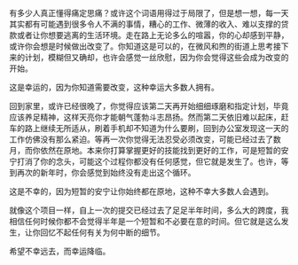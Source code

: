 有多少人真正懂得痛定思痛？或许这个词语用得过于局限了，但是想一想，每一天其实都有可能遇到很多令人不满的事情，糟心的工作、微薄的收入、难以支撑的贷款或者让你想要逃离的生活环境。走在路上无论多么的喧嚣，你的心却感到平静，或许你会想是时候做出改变了。你知道这是可以的，在微风和煦的街道上思考接下来的计划，模糊但又确却，也许会感觉一丝欣慰，因为你会觉得这些会成为改变的开始。

这是幸运的，因为你知道需要改变，这种幸运大多数人拥有。

回到家里，或许已经很晚了，你觉得应该第二天再开始细细琢磨和指定计划，毕竟应该养足精神，这样天亮你才能朝气蓬勃斗志昂扬。然而第二天依旧难以起床，赶车的路上继续无所适从，刷着手机却不知道为什么要刷，回到办公室发现这一天的工作仿佛没有那么紧迫。等再一次你觉得无法忍受必须改变，可能已经过去了数月，而你依然在原地。本来你打算掌握更好的技能找到更好的工作，可是短暂的安宁打消了你的念头，可能这个过程你都没有任何感觉，但它就是发生了。也许，等到再次的新年时，你会感觉到始终没有走出这个循环。

这是不幸的，因为短暂的安宁让你始终都在原地，这种不幸大多数人会遇到。

就像这个项目一样，自上一次的提交已经过去了足足半年时间，多么大的跨度，我相信任何时候你都不会觉得半年是一个短暂和不必要在意的时间。但它就是这么发生，让你回忆不起任何有关为何中断的细节。

希望不幸远去，而幸运降临。